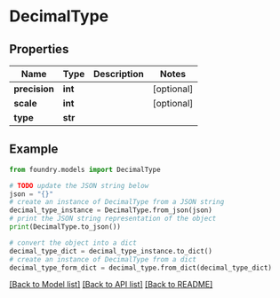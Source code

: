 # DecimalType

## Properties

Name | Type | Description | Notes
------------ | ------------- | ------------- | -------------
**precision** | **int** |  | \[optional\]
**scale** | **int** |  | \[optional\]
**type** | **str** |  |

## Example

```python
from foundry.models import DecimalType

# TODO update the JSON string below
json = "{}"
# create an instance of DecimalType from a JSON string
decimal_type_instance = DecimalType.from_json(json)
# print the JSON string representation of the object
print(DecimalType.to_json())

# convert the object into a dict
decimal_type_dict = decimal_type_instance.to_dict()
# create an instance of DecimalType from a dict
decimal_type_form_dict = decimal_type.from_dict(decimal_type_dict)
```

[\[Back to Model list\]](../README.md#documentation-for-models) [\[Back to API list\]](../README.md#documentation-for-api-endpoints) [\[Back to README\]](../README.md)
